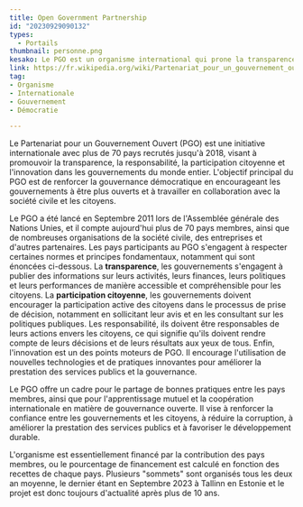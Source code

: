```yaml
---
title: Open Government Partnership 
id: "20230929090132"
types:
  - Portails
thumbnail: personne.png
kesako: Le PGO est un organisme international qui prone la transparence des gouvernements sur l information et la data
link: https://fr.wikipedia.org/wiki/Partenariat_pour_un_gouvernement_ouvert
tag:
- Organisme
- Internationale
- Gouvernement
- Démocratie 

---
```

Le Partenariat pour un Gouvernement Ouvert (PGO) est une initiative internationale avec plus de 70 pays recrutés jusqu'à 2018, visant à promouvoir la transparence, la responsabilité, la participation citoyenne et l'innovation dans les gouvernements du monde entier. L'objectif principal du PGO est de renforcer la gouvernance démocratique en encourageant les gouvernements à être plus ouverts et à travailler en collaboration avec la société civile et les citoyens. 

Le PGO a été lancé en Septembre 2011 lors de l'Assemblée générale des Nations Unies, et il compte aujourd'hui plus de 70 pays membres, ainsi que de nombreuses organisations de la société civile, des entreprises et d'autres partenaires. Les pays participants au PGO s'engagent à respecter certaines normes et principes fondamentaux, notamment qui sont énoncées ci-dessous. La **transparence**, les gouvernements s'engagent à publier des informations sur leurs activités, leurs finances, leurs politiques et leurs performances de manière accessible et compréhensible pour les citoyens. La **participation citoyenne**, les gouvernements doivent encourager la participation active des citoyens dans le processus de prise de décision, notamment en sollicitant leur avis et en les consultant sur les politiques publiques. Les responsabilité, ils doivent être responsables de leurs actions envers les citoyens, ce qui signifie qu'ils doivent rendre compte de leurs décisions et de leurs résultats aux yeux de tous. Enfin, l'innovation est un des points moteurs de PGO. Il encourage l'utilisation de nouvelles technologies et de pratiques innovantes pour améliorer la prestation des services publics et la gouvernance.

Le PGO offre un cadre pour le partage de bonnes pratiques entre les pays membres, ainsi que pour l'apprentissage mutuel et la coopération internationale en matière de gouvernance ouverte. Il vise à renforcer la confiance entre les gouvernements et les citoyens, à réduire la corruption, à améliorer la prestation des services publics et à favoriser le développement durable.

L'organisme est essentiellement financé par la contribution des pays membres, ou le pourcentage de financement est calculé en fonction des recettes de chaque pays. Plusieurs "sommets" sont organisés tous les deux an moyenne, le dernier étant en Septembre 2023 à Tallinn en Estonie et le projet est donc toujours d'actualité après plus de 10 ans. 